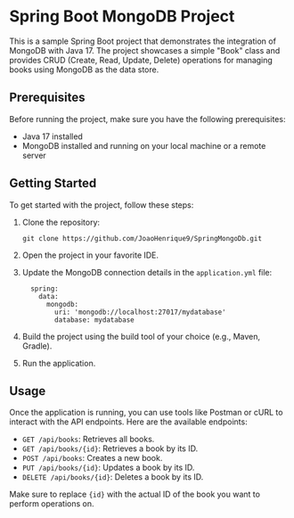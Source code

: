 # Spring Boot MongoDB Project

This is a sample Spring Boot project that demonstrates the integration of MongoDB with Java 17. The project showcases a simple "Book" class and provides CRUD (Create, Read, Update, Delete) operations for managing books using MongoDB as the data store.

## Prerequisites

Before running the project, make sure you have the following prerequisites:

- Java 17 installed
- MongoDB installed and running on your local machine or a remote server

## Getting Started

To get started with the project, follow these steps:

1. Clone the repository:
   ```
   git clone https://github.com/JoaoHenrique9/SpringMongoDb.git
   ```

2. Open the project in your favorite IDE.

3. Update the MongoDB connection details in the `application.yml` file:
   ```
     spring:
       data:
         mongodb:
           uri: 'mongodb://localhost:27017/mydatabase'
           database: mydatabase
   ```

4. Build the project using the build tool of your choice (e.g., Maven, Gradle).

5. Run the application.

## Usage

Once the application is running, you can use tools like Postman or cURL to interact with the API endpoints. Here are the available endpoints:

- `GET /api/books`: Retrieves all books.
- `GET /api/books/{id}`: Retrieves a book by its ID.
- `POST /api/books`: Creates a new book.
- `PUT /api/books/{id}`: Updates a book by its ID.
- `DELETE /api/books/{id}`: Deletes a book by its ID.

Make sure to replace `{id}` with the actual ID of the book you want to perform operations on.
